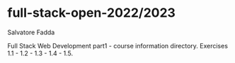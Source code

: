 # full-stack-open-2022/2023

Salvatore Fadda

Full Stack Web Development part1 - course information directory.
Exercises 1.1 - 1.2 - 1.3 - 1.4 - 1.5.